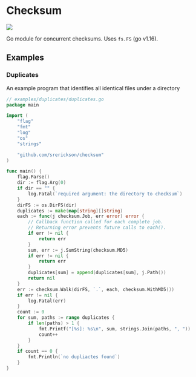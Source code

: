 # Checksum  

[![](https://godoc.org/github.com/srerickson/checksum?status.svg)](https://godoc.org/github.com/srerickson/checksum)

Go module for concurrent checksums. Uses `fs.FS` (go v1.16).

## Examples

### Duplicates

An example program that identifies all identical files under a directory

```go
// examples/duplicates/duplicates.go
package main

import (
	"flag"
	"fmt"
	"log"
	"os"
	"strings"

	"github.com/srerickson/checksum"
)

func main() {
	flag.Parse()
	dir := flag.Arg(0)
	if dir == "" {
		log.Fatal(`required argument: the directory to checksum`)
	}
	dirFS := os.DirFS(dir)
	duplicates := make(map[string][]string)
	each := func(j checksum.Job, err error) error {
		// Callback function called for each complete job.
		// Returning error prevents future calls to each().
		if err != nil {
			return err
		}
		sum, err := j.SumString(checksum.MD5)
		if err != nil {
			return err
		}
		duplicates[sum] = append(duplicates[sum], j.Path())
		return nil
	}
	err := checksum.Walk(dirFS, `.`, each, checksum.WithMD5())
	if err != nil {
		log.Fatal(err)
	}
	count := 0
	for sum, paths := range duplicates {
		if len(paths) > 1 {
			fmt.Printf("[%s]: %s\n", sum, strings.Join(paths, ", "))
			count++
		}
	}
	if count == 0 {
		fmt.Println(`no dupliactes found`)
	}
}
```